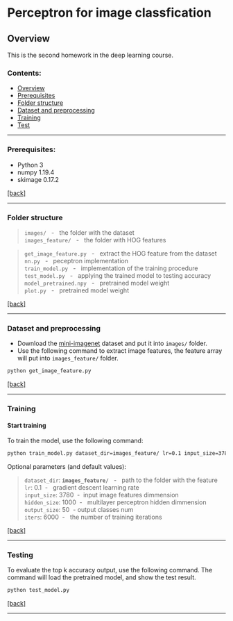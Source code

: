 # Perceptron for image classfication 

## Overview 

This is the second homework in the deep learning course.

### Contents:
- [Overview](#overview)
- [Prerequisites](#Prerequisites)
- [Folder structure](#Folderstructure)
- [Dataset and preprocessing](#Datasetandpreprocessing)
- [Training](#Training)
- [Test](#Testing)

---
### Prerequisites:

- Python 3 
- numpy 1.19.4
- skimage 0.17.2

[[back]](#contents)
<br/>

---

### Folder structure

>```images/```             &nbsp; - &nbsp; the folder with the dataset <br/>
>```images_feature/```      &nbsp; - &nbsp; the folder with HOG features <br/>

>```get_image_feature.py```     &nbsp; - &nbsp; extract the HOG feature from the dataset <br/>
>```nn.py```            &nbsp; - &nbsp; peceptron implementation <br/>
>```train_model.py```      &nbsp; - &nbsp; implementation of the training procedure <br/>
>```test_model.py```       &nbsp; - &nbsp; applying the trained model to testing accuracy <br/>
>```model_pretrained.npy```     &nbsp; - &nbsp; pretrained model weight <br/>```plot.py```     &nbsp; - &nbsp; pretrained model weight <br/>

[[back]](#contents)
<br/>

---
### Dataset and preprocessing

- Download the [mini-imagenet](https://drive.google.com/open?id=1kwYYWL67O0Dcbx3dvZIfbGg9NiHdyisr "Title") dataset and put it into `images/` folder.     
- Use the following command to extract image features, the feature array will put into `images_feature/` folder.

```bash
python get_image_feature.py
```

[[back]](#contents)
<br/>

---
### Training

#### Start training
To train the model, use the following command:

```bash
python train_model.py dataset_dir=images_feature/ lr=0.1 input_size=3780 hidden_size=1000 output_size=50 iters=6000
```

Optional parameters (and default values):

>```dataset_dir```: **```images_feature/```** &nbsp; - &nbsp; path to the folder with the feature<br/>
>```lr```:  0.1&nbsp; - &nbsp; gradient descent learning rate <br/>```input_size```:  3780&nbsp; - &nbsp;input image features dimmension <br/>```hidden_size```:  1000&nbsp; - &nbsp; multilayer perceptron hidden dimmension <br/>```output_size```:  50&nbsp; - output classes num <br/>```iters```:  6000&nbsp; - &nbsp; the number of training iterations <br/>

[[back]](#contents)
<br/>

---
### Testing
To evaluate the top k accuracy output, use the following command. The command will load the pretrained model, and show the test result.

```bash
python test_model.py
```

[[back]](#contents)
</br>

---


